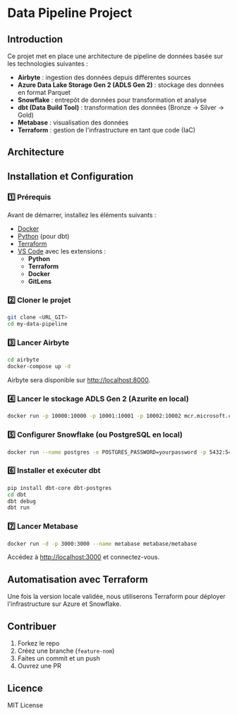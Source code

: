 # Data Pipeline Project

## Introduction

Ce projet met en place une architecture de pipeline de données basée sur les technologies suivantes :

- **Airbyte** : ingestion des données depuis différentes sources
- **Azure Data Lake Storage Gen 2 (ADLS Gen 2)** : stockage des données en format Parquet
- **Snowflake** : entrepôt de données pour transformation et analyse
- **dbt (Data Build Tool)** : transformation des données (Bronze → Silver → Gold)
- **Metabase** : visualisation des données
- **Terraform** : gestion de l'infrastructure en tant que code (IaC)

## Architecture



## Installation et Configuration

### 1️⃣ Prérequis

Avant de démarrer, installez les éléments suivants :

- [Docker](https://www.docker.com/)
- [Python](https://www.python.org/) (pour dbt)
- [Terraform](https://www.terraform.io/)
- [VS Code](https://code.visualstudio.com/) avec les extensions :
  - **Python**
  - **Terraform**
  - **Docker**
  - **GitLens**

### 2️⃣ Cloner le projet

```bash
git clone <URL_GIT>
cd my-data-pipeline
```

### 3️⃣ Lancer Airbyte

```bash
cd airbyte
docker-compose up -d
```

Airbyte sera disponible sur [http://localhost:8000](http://localhost:8000).

### 4️⃣ Lancer le stockage ADLS Gen 2 (Azurite en local)

```bash
docker run -p 10000:10000 -p 10001:10001 -p 10002:10002 mcr.microsoft.com/azure-storage/azurite
```

### 5️⃣ Configurer Snowflake (ou PostgreSQL en local)

```bash
docker run --name postgres -e POSTGRES_PASSWORD=yourpassword -p 5432:5432 -d postgres
```

### 6️⃣ Installer et exécuter dbt

```bash
pip install dbt-core dbt-postgres
cd dbt
dbt debug
dbt run
```

### 7️⃣ Lancer Metabase

```bash
docker run -d -p 3000:3000 --name metabase metabase/metabase
```

Accédez à [http://localhost:3000](http://localhost:3000) et connectez-vous.

## Automatisation avec Terraform

Une fois la version locale validée, nous utiliserons Terraform pour déployer l'infrastructure sur Azure et Snowflake.

## Contribuer

1. Forkez le repo
2. Créez une branche (`feature-nom`)
3. Faites un commit et un push
4. Ouvrez une PR

## Licence

MIT License

